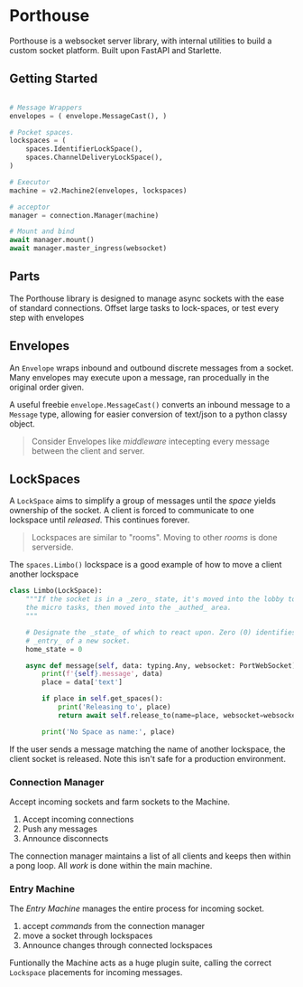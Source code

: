 # Porthouse

Porthouse is a websocket server library, with internal utilities to build a custom socket platform.
Built upon FastAPI and Starlette.


## Getting Started


```py

# Message Wrappers
envelopes = ( envelope.MessageCast(), )

# Pocket spaces.
lockspaces = (
    spaces.IdentifierLockSpace(),
    spaces.ChannelDeliveryLockSpace(),
)

# Executor
machine = v2.Machine2(envelopes, lockspaces)

# acceptor
manager = connection.Manager(machine)

# Mount and bind
await manager.mount()
await manager.master_ingress(websocket)
```


## Parts

The Porthouse library is designed to manage async sockets with the ease of standard connections. Offset large tasks to lock-spaces, or test every step with envelopes


## Envelopes

An `Envelope` wraps inbound and outbound discrete messages from a socket. Many envelopes may execute upon a message, ran procedually in the original order given.

A useful freebie `envelope.MessageCast()` converts an inbound message to a `Message` type, allowing for easier conversion of text/json to a python classy object.

> Consider Envelopes like _middleware_ intecepting every message between the client and server.

## LockSpaces

A `LockSpace` aims to simplify a group of messages until the _space_ yields ownership of the socket. A client is forced to communicate to one lockspace until _released_. This continues forever.

> Lockspaces are similar to "rooms". Moving to other _rooms_ is done serverside.

The `spaces.Limbo()` lockspace is a good example of how to move a client another lockspace

```py
class Limbo(LockSpace):
    """If the socket is in a _zero_ state, it's moved into the lobby to persist
    the micro tasks, then moved into the _authed_ area.
    """

    # Designate the _state_ of which to react upon. Zero (0) identifies the
    # _entry_ of a new socket.
    home_state = 0

    async def message(self, data: typing.Any, websocket: PortWebSocket) -> bool:
        print(f'{self}.message', data)
        place = data['text']

        if place in self.get_spaces():
            print('Releasing to', place)
            return await self.release_to(name=place, websocket=websocket)

        print('No Space as name:', place)

```

If the user sends a message matching the name of another lockspace, the client socket is released.
Note this isn't safe for a production environment.


### Connection Manager

Accept incoming sockets and farm sockets to the Machine.

1. Accept incoming connections
2. Push any messages
3. Announce disconnects

The connection manager maintains a list of all clients and keeps then within a pong loop.
All _work_ is done within the main machine.


### Entry Machine

The _Entry Machine_ manages the entire process for incoming socket.

1. accept _commands_ from the connection manager
2. move a socket through lockspaces
3. Announce changes through connected lockspaces


Funtionally the Machine acts as a huge plugin suite, calling the correct `Lockspace` placements for incoming messages.
